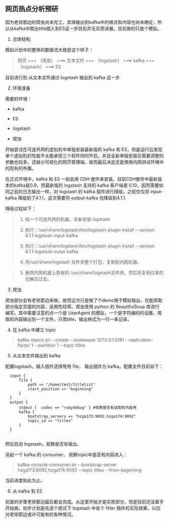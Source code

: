 ## 网页热点分析预研 ##

因为老徐那边的爬虫尚未完工，具体输出到kafka中的格式和内容也尚未确定，所以从kafka中取出title插入到ES这一步目前并无实质进展。目前做的只是个模拟。

1. 总体结构

  模拟计划中的整体的数据流大致是这个样子：
    
   > 网页 === （爬虫） ===> 文本文件 === （logstash） ===> kafka === （logstash） ===> ES

  目前进行到 从文本文件通过 logstash 输出到 kafka 这一步

2. 环境准备

  需要的环境：
  
   * kafka
   
   * ES
   
   * logstash
   
   * 爬虫
   
  开始尝试在可连外网的虚拟机中单独安装最新版的 kafka 和 ES，但是运行后发现单个虚拟机的性能不太能承受三个软件同时开启。并且全新单独安装后需要调整的参数也较多，还缺少可视化的网页管理端，故而最后决定还是使用内网测试环境中的现有的布置。
  
  在正式环境中，kafka 和 ES 一般会用 CDH 套件来安装。目前CDH套件中最新版本的kafka是0.9，而最新版的 logstash 支持的 kafka 客户端是 0.10，因而需要如同之前的日志输出一样，对 logstash 的 kafka 插件进行降级。之前仅仅将 input-kafka 降级到了4.1.1，这次需要将 output-kafka 也降级到4.1.1.
  
  降级过程如下：
  
  >  1. 找一个可连外网的机器，全新安装 logstash
    
  >  2. 执行：/usr/share/logstash/bin/logstash-plugin install --version 4.1.1 logstash-input-kafka
    
  >  3. 执行：/usr/share/logstash/bin/logstash-plugin install --version 4.1.1 logstash-outut-kafka
    
  >  4. 将/usr/share/logstash 文件夹整个打包，复制到内网机器。
    
  >  5. 删除内网机器上原有的 /usr/share/logstash文件夹。然后将复制过来的包解压过去。


3. 爬虫

  爬虫部分会有老徐那边来做，故而这次只是做了个demo用于模拟输出，仅能爬取部分指定页面的内容，适用性较窄。爬虫使用 python 的 BeautifulSoup 库进行编写。其中需要注意的点一个是 UserAgent 的模拟，一个是字符编码的设置。爬取的内容输出到一个文件。只爬title，输出格式为一行一条记录。

4. 在 kafka 中建立 topic

  > kafka-topics.sh --create --zookeeper 127.0.0.1:2181 --replication-factor 1 --partition 1 --topic titles

5. 从文本文件输出到 kafka

  配置logstash。输入插件选择使用 file， 输出插件为 kafka。配置文件目前如下：

  ```
    input {
        file {
            path => "/home/test/titlelist"
            start_position => "beginning"
        }
    }
    output {
        stdout {  codec => "rubydebug" } #观察是否有读取到内容用
        kafka {
            bootstrap_servers => "hzga173:9092,hzga174:9092"
            topic_id => "titles"
        }
    }
    
  ```

 然后启动 logstash。观察是否有输出。
 
   另起一个 kafka 的 consumer， 观察topic中是否有内容进入：
  
   > kafka-console-consumer.sh --bootstrap-server hzga173:9092,hzga174:9092 --topic titles --from-beginning 

  当前进度到此为止。

6. 从 kafka 到 ES

  前面的步骤老徐那边最后都会完成。从这里开始才是实质部分，但是目前还没着手开始做。初步计划是先逐个尝试下 logstash 中各个 filter 插件的实际效果，以应对老徐那边或许可能有的各种情况。